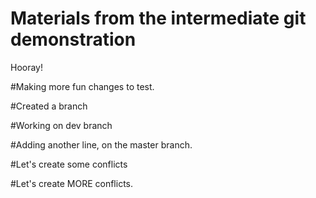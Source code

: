 # Materials from the intermediate git demonstration

Hooray!

#Making more fun changes to test.

#Created a branch

#Working on dev branch

#Adding another line, on the master branch.

#Let's create some conflicts

#Let's create MORE conflicts.